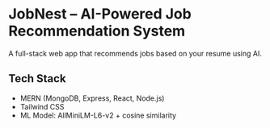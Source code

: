 # JobNest – AI-Powered Job Recommendation System

A full-stack web app that recommends jobs based on your resume using AI.

## Tech Stack
- MERN (MongoDB, Express, React, Node.js)
- Tailwind CSS
- ML Model: AllMiniLM-L6-v2 + cosine similarity
